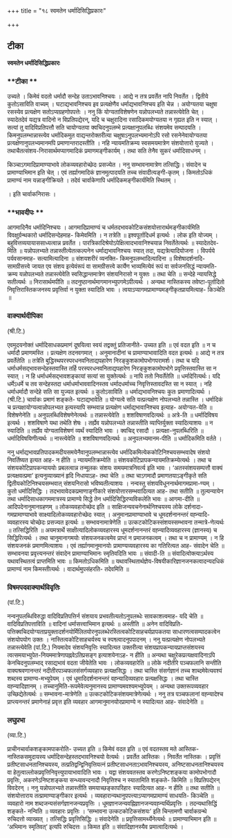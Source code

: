 +++
title = "१८ स्वमतेन धर्मादिसिद्धिप्रकारः"

+++


## टीका

**स्वमतेन धर्मादिसिद्धिप्रकारः**

### **टीका **

उच्यते । किमेवं वदतो धर्मादौ सन्देह उताऽभावनिश्चयः । आद्ये न तत्र प्रवर्तेत नापि निवर्तेत । द्वितीये कुतोऽसाविति वाच्यम् । घटाद्यभावनिश्चय इव प्रत्यक्षेणैव धर्माद्यभावनिश्चय इति चेन्न । अयोग्यतया चक्षुषा रसस्येव प्रत्यक्षेण सतोऽप्यग्रहणोपपत्तेः । ननु किं योग्यताविशेषणेन यन्नोपलभ्यते तन्नास्त्येवेति चेत् । स्यादेतदेवं यद्यत्र वादिनो न विप्रतिपद्येरन्, यदि च चक्षुरादिना रसादिकमयोग्यतया न गृह्यत इति न स्यात् । सत्यां तु वादिविप्रतिपत्तौ सति चायोग्यतया क्वचिदनुपलम्भे प्रत्यक्षानुपलब्धिः संशयमेव सम्पादयति । किमनुपलम्भान्नास्त्येव धर्मादिकमुत वाद्यन्तरोक्तरीत्या चक्षुषाऽनुपलभ्यमानोऽपि रसो रसनेनेवायोग्यतया प्रत्यक्षेणानुपलभ्यमानमपि प्रमाणान्तरादस्तीति । नहि न्यायमतिक्रम्य स्वसमयमात्रेण संशयोत्तारो युज्यते । तथाचैतत्संशय-निरासार्थमप्यागमादिकं प्रमाणमङ्गीकार्यम् । तथा सति तेनैव सुकरं धर्मादिसाधनम् ।

किञ्चाऽगमादिप्रामाण्याभावे लोकव्यवहारोच्छेदः प्रसज्येत । ननु सम्भावनामात्रेण तत्सिद्धिः। संवादेन च प्रामाण्याभिमान इति चेत् । एवं तर्ह्यागमादिकं ज्ञानमुत्पादयति तच्च संवादीत्यङ्गी-कृतम् । किमतोऽधिकं
प्रामाण्यं नाम यन्नाङ्गीक्रियते । तदेवं चार्वाकेणापि धर्मादिकमङ्गीकार्यमिति स्थितम् ।

। इति चार्वाकनिरासः ।

### **भावदीपः **

आगमादिनैव धर्मादिनिश्चयः । आगमादिप्रामाण्यं च धर्मतदभावकोटिकसंशयोत्तारार्थमङ्गीकार्यमिति विवक्षुर्ग्रन्थकारो धर्मादिसन्देहमाह- किमेवमिति । न तत्रेति ॥ इश्वपूर्तादिधर्म इत्यर्थः । लोक इति योज्यम् । बहुवित्तव्ययायाससाध्यत्वान्न प्रवर्तेत । पारत्रिकादिश्रेयोऽपेक्षित्वादभावानिश्चयान्न निवर्तेतेत्यर्थः ॥ स्यादेतदेव-मिति ॥ यन्नोपलभ्यते तन्नास्तीत्येतत्कल्पनेन धर्माद्यभावनिश्चयः स्यात् तदा, यद्यत्रेत्यादियोजना । विपर्यये पर्यवसानमाह- सत्यामित्यादिना ॥ संशयशरीरं व्यनक्ति- किमनुपलम्भादित्यादिना ॥ विशेषादर्शनादि-सामग्रीसत्त्वे जायत एव संशय इत्येवंरूपं वा सामग्रीसत्त्वे कार्येण भाव्यमित्येवं रूपं वा सर्वजनसिद्धं न्यायमति-क्रम्य यन्नोपलभ्यते तन्नास्त्येवेति स्वसिद्धान्तमात्रेण संशयनिरासो न युक्तः ॥ तथा चेति ॥ सन्देहे न्यायसिद्धे सतीत्यर्थः ॥ निरासार्थमपीति ॥ तदनुष्ठानार्थमागमानभ्युपगमेऽपीत्यर्थः । अन्यथा नास्तिकस्य तवेष्टा-पूर्तादितो निवृत्तिरास्तिकजनस्य प्रवृत्तिर्वा न युक्ता स्यादिति भावः । त्वयाऽप्यागमप्रामाण्यमङ्गीकृतप्रायमित्याह- किञ्चेति ॥

### **वाक्यार्थदीपिका**

(श्री.टि.)

एवमुदयनोक्तं धर्मादिसाधकप्रमाणं दूषयित्वा स्वयं तद्वक्तुं प्रतिजानीते- उच्यत इति ॥ एवं वदत इति ॥ न च धर्मादौ प्रमाणमस्ति । प्रत्यक्षेण तदनवगमात् । अनुमानादीनां च प्रामाण्याभावादिति वदत इत्यर्थः ॥ आद्ये न तत्र प्रवर्तेतेति ॥ तत्रेति बुद्धिस्थपरस्परधनवनिताद्यपहारेण निरङ्कुशकामोपभोगपरामर्शः। तथा च यदि धर्माधर्मसद्भावसन्देहस्तवास्ति तर्हि परस्परधनवनिताद्यपहारेण निरङ्कुशकामोपभोगे प्रवृत्तिस्तवास्ति सा न स्यात् । न हि धर्माधर्मसद्भावशङ्कायां सत्यां सा युक्तेत्यर्थः ॥ नापि ततो निवर्तेतेति ॥ धर्मादेरित्यर्थः। यदि धर्मेऽधर्मे च तव सन्देहस्तदा धर्माधर्माभाववादिनस्तव धर्मादधर्माच्च निवृत्तिस्तावदस्ति सा न स्यात् । नहि धर्माधर्मादौ सन्देहे सति सा युज्यत इत्यर्थः ॥ कुतोऽसाविति ॥ धर्माद्यभावनिश्चयः कुतः प्रमाणादित्यर्थः । (श्री.टि.) चार्वाकः प्रमाणं शङ्कते- घटाद्यभावेति ॥ योग्यत्वे सति यत्प्रत्यक्षेण नोपलभ्यते तन्नास्ति । धर्मादिकं च प्रत्यक्षायोग्यत्वान्नोपलभ्यत इत्यस्यापि सम्भवान्न प्रत्यक्षेण धर्माद्यभावानिश्चय इत्याह- अयोग्यत-येति ॥ विशेषणेनेति ॥
अनुपलब्धिविशेषणेनेत्यर्थः ॥ तन्नास्त्येवेति ॥ शशविषाणवदित्यर्थः ॥ अत्रे-ति ॥ धर्मादिविषय इत्यर्थः । शशविषाणे यथा तथेति शेषः । तर्ह्येव यन्नोपलभ्यते तन्नास्तीति व्याप्तिर्युक्ता स्यादित्याशयः ॥ न स्यादिति ॥ तर्ह्येव योग्यताविशेषणं व्यर्थं स्यादिति भावः । क्वचिद् रसादौ । प्रत्यक्षा-नुपलब्धिरिति ॥ धर्मादिविषयिणीत्यर्थः ॥ नास्त्येवेति ॥ शशविषाणवदित्यर्थः ॥ अनुपलभ्यमानम-पीति ॥ धर्मादिकमिति वर्तते ।

ननु धर्माद्यभावप्रतिपादकमदीयसमयेनैवानुपलम्भान्नास्त्येव धर्मादिकमित्येककोटिनिश्चयसम्भवादेष संशयो निवर्तिष्यत इत्यत आह- न हीति ॥ न्यायमतिक्रम्येति ॥ संशयकोटिप्रापकन्यायमतिक्रम्येत्यर्थः । तथा च संशयकोटिप्रापकन्याययोः प्रबलत्वान्न तन्मूलकः संशयः समयमात्रनिवर्त्य इति भावः । ‘अतस्संशयसम्पत्तौ वाक्यं प्रत्यक्षवत्प्रमा’ इत्यनुव्याख्यानं हृदि निधायाऽह- तथा चेति ॥ तथा चाऽगमादौ प्रमाणतयाऽङ्गीकृते सति द्वितीयकोटिनिश्चयसम्भवात् संशयनिरासो भविष्यतीत्याशयः । नन्वस्तु संशयविधूननार्थमागमप्रामा-ण्यम् । कुतो धर्मादिसिद्धिः । तदभावावेदकप्रमाणाङ्गीकारे संशयोत्तारसम्भवादित्यत आह- तथा सतीति ॥ तुल्यन्यायेन तथा धर्मादिसाधकागममात्रस्य प्रामाण्ये सिद्धे तेन धर्मादिसिद्धिरप्यविकलेति भावः ॥ आगमा-दीति ॥ आदिपदेनानुमानग्रहणम् ॥ लोकव्यवहारोच्छेद इति ॥ साक्षिजन्यवचनेनार्थनिश्चयस्य लोके दर्शनादा-गमप्रामाण्याभावे साक्ष्यादिलोकव्यवहारोच्छेदः स्यात् । अनुमानप्रामाण्याभावे च धूमदर्शनानन्तरं वह्न्यादि-व्यवहारस्य चोच्छेदः प्रसज्यत इत्यर्थः ॥ सम्भावनामात्रेणेति ॥ उत्कटकोटिकस्संशयस्सम्भावना तन्मात्रे-णेत्यर्थः ॥ तत्सिद्धिरिति ॥ अयमत्रार्थे साक्षीत्यादिलोकव्यवहारस्य धूमदर्शनानन्तरं वह्न्यादिव्यवहारस्य (ज्ञानस्य) च सिद्धिरित्यर्थः । तथा चानुमानागमयोः संशयजनकत्वमेव प्राप्तं न प्रमाजनकत्वम् । तथा च न प्रामाण्यम् । न हि संशयजनकं प्रमाणमित्याशयः । एवं तर्ह्यागमानुमानयोः प्रामाण्यव्यवहारस्य का गतिरित्यत आह- संवादेन चेति ॥ सम्भावनया प्रवृत्त्यनन्तरं संवादेन प्रामाण्याभिमानः स्मृतिवदिति भावः ॥ संवादी-ति ॥ संवादित्वोक्त्याऽर्थस्य यथावस्थितत्वं प्राप्तमिति भावः ॥ किमतोऽधिकमिति ॥ यथावस्थितार्थज्ञेय-विषयीकारिज्ञानजनकत्वादन्यदधिकं प्रामाण्यं नाम किमस्तीत्यर्थः । वादार्थमुपसंहरति- तदेवमिति ॥

### **विषमपदवाक्यार्थविवृतिः**

(पां.टि.)

नन्वनुपलब्धिविरुद्धा वादिविप्रतिपत्तिर्न संशयाय प्रभवतीत्यतोऽनुपलब्धेः सावकाशत्वमाह- यदि चेति ॥ वादिविप्रतिपत्ताविति ॥ वादिनां धर्मासत्त्वाभिमान इत्यर्थः ॥ अस्तीति ॥ अनेन वादिविप्रति-पत्तिक्वचिदयोग्यताप्रयुक्तादर्शनयोर्मिलितयोरनुपलब्धेरस्तित्वकोटिसाहचर्यप्रापकतया
साधारणत्वसम्पादकत्वेन संशयोपयोग उक्तः । नास्तित्वकोटिसाहचर्यस्य च स्पश्व्त्वादनुपपादनम् । ननु यत्प्रत्यक्षेण नोपलभ्यते तन्नास्त्येवेति (पां.टि.) नियमादेव संशयनिवृत्तिः स्यादित्यत उक्तरीत्या संशयप्रापकन्यायप्राप्तसंशयस्य त्वत्समयाभ्युपेत-नियममात्रेणापह्नवेऽतिप्रसङ्ग इत्याशयेनाऽह- न हीति ॥ अन्यथा चक्षुरेकप्रत्यक्षवादिनाऽपि केनचिदनुपलम्भाद् रसाद्यभावं वदता जीयेतेति भावः । लोकव्यवहारेति ॥ लोके नदीतीरे पञ्चफलानि सन्तीति वाक्यश्रवणानन्तरं नदीतीरपञ्चफलसंसर्गव्यवहारः प्रत्यक्षसिद्धः । तथा चास्ति संसर्गज्ञानं तच्च शाब्दमेवेत्यवश्यं शब्दस्य प्रामाण्य-मभ्युपेयम् । एवं धूमादिदर्शनानन्तरं वह्न्यादिव्यवहारः प्रत्यक्षसिद्धः । तथा चास्ति वह्न्यादिज्ञानम् । तच्चानुमिति-रूपमेवेत्यनुमानस्य प्रामाण्यमवश्यमभ्युपेयम् । अन्यथा उक्तरूपव्यवहार उच्छिद्येतेत्यर्थः ॥ सम्भावना-मात्रेणेति ॥ उत्कटकोटिकसंशयमात्रेणेत्यर्थः । ननु तत्र पञ्चफलानां वह्न्यादेश्च प्राप्त्यनन्तरं प्रमाणेनाहं प्रवृत्त इति व्यवहार आगमानुमानयोरप्रामाण्ये न स्यादित्यत आह- संवादेनेति ॥

### **लघुप्रभा**

(व्या.टि.)

प्राचीनचार्वाकशङ्कामपाकरोति- उच्यत इति ॥ किमेवं वदत इति ॥ एवं वदतस्तव मते आस्तिक-नास्तिकसमुदायस्य धर्मादिसन्देहस्तदभावनिश्चयो वेत्यर्थः । प्रवर्तेत आस्तिकः । निवर्तेत नास्तिकः । प्रवृत्तिं प्रतीष्टसाधनतानिश्चयस्य, तत्प्रतिद्वन्द्विनिवृत्तियत्नं प्रतीष्टसाधनताऽभावनिश्चयस्य, अनिष्टसाधनतानिश्चयस्य वा हेतुत्वाल्लोकप्रवृत्तिनिवृत्त्युपायाभावादिति भावः । यद्वा संशयवतस्तव करणेऽनिष्टशङ्कया कामोपभोगादौ प्रवृत्तिः, अकरणेऽनिष्टशङ्कया सन्ध्यावन्दनादौ निवृत्तिश्च न स्यातामिति शङ्कते- किमिति ॥ विप्रतिपद्येरन् विवदेरन् । ननु यन्नोपलभ्यते तन्नास्तीति समयाच्छङ्कापरिहारः स्यादित्यत आह- न हीति ॥ तथा सतीति ॥ संशयोत्ताराय तत्प्रामाण्याङ्गीकार इत्यर्थः । व्यवहारान्यथानुपपत्त्याऽप्यागमप्रामाण्यं साधयति- किञ्चेति ॥ व्यवहारो नाम शब्दजन्यसंसर्गज्ञानजन्यप्रवृत्तिः । धूमज्ञानजन्यवह्निज्ञानजन्यवह्न्यर्थिप्रवृत्तिः । तदन्यथासिद्धिं शङ्कते- नन्विति ॥ व्यवहारः प्रवृत्तिः । ‘सम्भावना उत्कटकोटिकसंशयः’ इति चिन्तामणौ चार्वाकग्रन्थे रुचिदत्तो व्याख्यत् । तत्सिद्धिः प्रवृत्तिसिद्धिः ॥ संवादेनेति ॥ प्रवृत्तिसामर्थ्येनेत्यर्थः ॥ प्रामाण्याभिमान इति ॥ ‘अभिमानः स्मृतिवत्’ इत्यपि रुचिदत्तः ॥ किमत इति ॥ संवादिज्ञानस्यैव प्रमात्वादित्यर्थः ।

